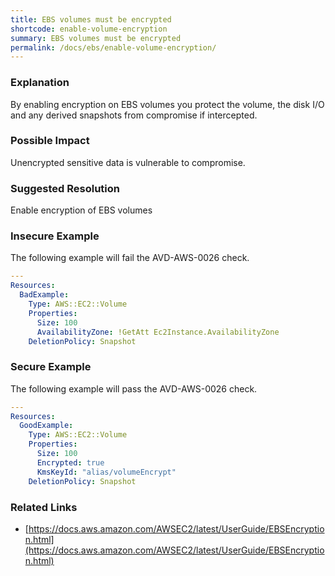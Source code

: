```yaml
---
title: EBS volumes must be encrypted
shortcode: enable-volume-encryption
summary: EBS volumes must be encrypted 
permalink: /docs/ebs/enable-volume-encryption/
---
```


### Explanation

By enabling encryption on EBS volumes you protect the volume, the disk I/O and any derived snapshots from compromise if intercepted.

### Possible Impact
Unencrypted sensitive data is vulnerable to compromise.

### Suggested Resolution
Enable encryption of EBS volumes


### Insecure Example

The following example will fail the AVD-AWS-0026 check.

```yaml
---
Resources:
  BadExample:
    Type: AWS::EC2::Volume
    Properties:
      Size: 100
      AvailabilityZone: !GetAtt Ec2Instance.AvailabilityZone
    DeletionPolicy: Snapshot

```



### Secure Example

The following example will pass the AVD-AWS-0026 check.

```yaml
---
Resources:
  GoodExample:
    Type: AWS::EC2::Volume
    Properties: 
      Size: 100
      Encrypted: true
      KmsKeyId: "alias/volumeEncrypt"
    DeletionPolicy: Snapshot

```




### Related Links


- [https://docs.aws.amazon.com/AWSEC2/latest/UserGuide/EBSEncryption.html](https://docs.aws.amazon.com/AWSEC2/latest/UserGuide/EBSEncryption.html)


